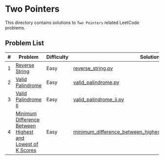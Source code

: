 # Two Pointers

This directory contains solutions to `Two Pointers` related LeetCode problems.

## Problem List

| # | Problem | Difficulty | Solution |
|---|---------|------------|----------|
| 1 | [Reverse String](https://leetcode.com/problems/reverse-string/) | Easy | [reverse_string.py](./easy/reverse_string.py) |
| 2 | [Valid Palindrome](https://leetcode.com/problems/valid-palindrome/) | Easy | [valid_palindrome.py](./easy/valid_palindrome.py) |
| 3 | [Valid Palindrome II](https://leetcode.com/problems/valid-palindrome-ii/) | Easy | [valid_palindrome_ii.py](./easy/valid_palindrome_ii.py) |
| 4 | [Minimum Difference Between Highest and Lowest of K Scores](https://leetcode.com/problems/minimum-difference-between-highest-and-lowest-of-k-scores/) | Easy | [minimum_difference_between_highest_and_lowest_of_k_scores.py](./easy/minimum_difference_between_highest_and_lowest_of_k_scores.py) |